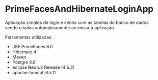 # PrimeFacesAndHibernateLoginApp
Aplicação simples de login e senha com as tabelas do banco de dados sendo criadas automaticamente ao iniciar a aplicação.

Ferramentas utilizadas:
- JSF PrimeFaces 6.0
- Hibernate 4
- Maven
- Postgre 9.6
- eclipse Neon.2 Release (4.6.2)
- apache-tomcat-8.5.11
